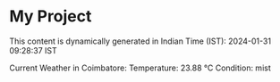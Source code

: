 # My Project

This content is dynamically generated in Indian Time (IST): 2024-01-31 09:28:37 IST


Current Weather in Coimbatore:
Temperature: 23.88 °C
Condition: mist
